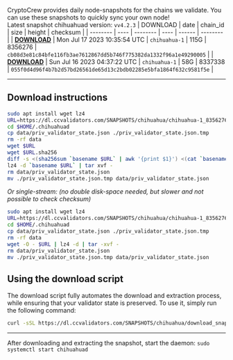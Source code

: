 CryptoCrew provides daily node-snapshots for the chains we validate. You can use these snapshots to quickly sync your own node!  
Latest snapshot chihuahuad version: `vv4.2.3`
| DOWNLOAD | date | chain_id | size | height | checksum |
| -------- | ---- | -------- | ---- | ------ | -------- |
| **[DOWNLOAD](https://dl.ccvalidators.com/SNAPSHOTS/$CHAIN_NAME/chihuahua-1_8356276.tar.lz4)** | Mon Jul 17 2023 10:35:54 UTC | `chihuahua-1` | 115G | 8356276 | `cb08d3e81c84bfe116fb3ae7612867dd5b746f775382da1332f96a1e49290005` |
| **[DOWNLOAD](https://dl.ccvalidators.com/SNAPSHOTS/$CHAIN_NAME/chihuahua-1_8337338.tar.lz4)** | Sun Jul 16 2023 04:37:22 UTC | `chihuahua-1` | 58G | 8337338 | `055f0d4d96f4b7b2d57bd26561de65d13c2bdb02285e5bfa1864f632c9581f5e` |
 
---
## Download instructions
 
```sh
sudo apt install wget lz4
URL=https://dl.ccvalidators.com/SNAPSHOTS/chihuahua/chihuahua-1_8356276.tar.lz4
cd $HOME/.chihuahuad
cp data/priv_validator_state.json ./priv_validator_state.json.tmp
rm -rf data
wget $URL
wget $URL.sha256
diff -s <(sha256sum `basename $URL` | awk '{print $1}') <(cat `basename $URL`.sha256)
lz4 -d `basename $URL` | tar xvf -
rm data/priv_validator_state.json
mv ./priv_validator_state.json.tmp data/priv_validator_state.json
```
*Or single-stream: (no double disk-space needed, but slower and not possible to check checksum)*
```sh
sudo apt install wget lz4
URL=https://dl.ccvalidators.com/SNAPSHOTS/chihuahua/chihuahua-1_8356276.tar.lz4
cd $HOME/.chihuahuad
cp data/priv_validator_state.json ./priv_validator_state.json.tmp
rm -rf data
wget -O - $URL | lz4 -d | tar -xvf -
rm data/priv_validator_state.json
mv ./priv_validator_state.json.tmp data/priv_validator_state.json
```
## Using the download script
 
The download script fully automates the download and extraction process, while ensuring that your validator state is preserved. To use it, simply run the following command:
 
```sh
curl -sSL https://dl.ccvalidators.com/SNAPSHOTS/chihuahua/download_snapshot.sh | bash
```
---
After downloading and extracting the snapshot, start the daemon: `sudo systemctl start chihuahuad`
